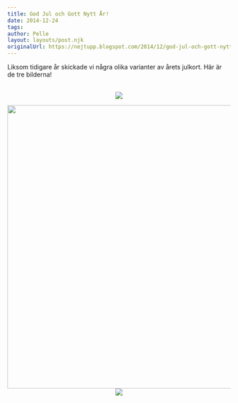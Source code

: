 ```yaml
---
title: God Jul och Gott Nytt År!
date: 2014-12-24
tags: 	
author: Pelle
layout: layouts/post.njk
originalUrl: https://nejtupp.blogspot.com/2014/12/god-jul-och-gott-nytt-ar.html
---
```


Liksom tidigare år skickade vi några olika varianter av årets julkort. Här är de tre bilderna!<br><br><div class="separator" style="clear: both; text-align: center;"><img src="../../../../img/Julfoto-PERK9141.jpg">
</figure>

<div class="separator" style="clear: both; text-align: center;"><img src="../../../../img/Julfoto-PERK9222.jpg" height="640">
</figure>

<div class="separator" style="clear: both; text-align: center;"><img src="../../../../img/Julfoto-PERK9084.jpg">
</figure>


